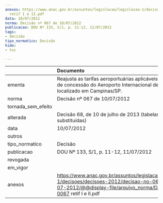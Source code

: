 ```yaml
---
anexos: https://www.anac.gov.br/assuntos/legislacao/legislacao-1/decisoes/decisoes-2012/decisao-no-067-de-10-07-2012/@@display-file/arquivo_norma/DA2012-0067
  retif I e II.pdf
data: 10/07/2012
norma: Decisão nº 067 de 10/07/2012
publicacao: DOU Nº 133, S/1, p. 11-12, 11/07/2012
tags:
- decisão
tipo_normatico: Decisão
hide: 
- toc 
 
---
```


|                    | Documento                                                                                                                                                              |
|:-------------------|:-----------------------------------------------------------------------------------------------------------------------------------------------------------------------|
| ementa             | Reajusta as tarifas aeroportuárias aplicáveis ao contrato de concessão do Aeroporto Internacional de Viracopos, localizado em Campinas/SP.                             |
| norma              | Decisão nº 067 de 10/07/2012                                                                                                                                           |
| tornada_sem_efeito |                                                                                                                                                                        |
| alterada           | Decisão 68, de 10 de julho de 2013 (tabelas substituídas)                                                                                                              |
| data               | 10/07/2012                                                                                                                                                             |
| outros             |                                                                                                                                                                        |
| tipo_normatico     | Decisão                                                                                                                                                                |
| publicacao         | DOU Nº 133, S/1, p. 11-12, 11/07/2012                                                                                                                                  |
| revogada           |                                                                                                                                                                        |
| em_vigor           |                                                                                                                                                                        |
| anexos             | https://www.anac.gov.br/assuntos/legislacao/legislacao-1/decisoes/decisoes-2012/decisao-no-067-de-10-07-2012/@@display-file/arquivo_norma/DA2012-0067 retif I e II.pdf |